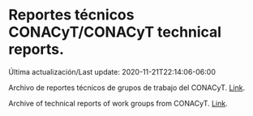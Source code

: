 # Reportes técnicos CONACyT/CONACyT technical reports.

Última actualización/Last update: 2020-11-21T22:14:06-06:00

Archivo de reportes técnicos de grupos de trabajo del CONACyT. [Link](https://coronavirus.conacyt.mx/productos/index.html).

Archive of technical reports of work groups from CONACyT. [Link](https://coronavirus.conacyt.mx/productos/index.html).

